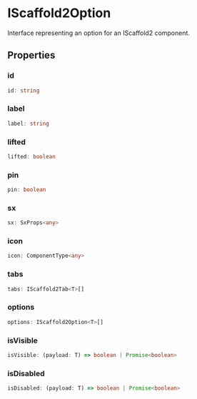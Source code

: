 # IScaffold2Option

Interface representing an option for an IScaffold2 component.

## Properties

### id

```ts
id: string
```

### label

```ts
label: string
```

### lifted

```ts
lifted: boolean
```

### pin

```ts
pin: boolean
```

### sx

```ts
sx: SxProps<any>
```

### icon

```ts
icon: ComponentType<any>
```

### tabs

```ts
tabs: IScaffold2Tab<T>[]
```

### options

```ts
options: IScaffold2Option<T>[]
```

### isVisible

```ts
isVisible: (payload: T) => boolean | Promise<boolean>
```

### isDisabled

```ts
isDisabled: (payload: T) => boolean | Promise<boolean>
```
